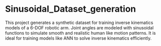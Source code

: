 # Sinusoidal_Dataset_generation
This project generates a synthetic dataset for training inverse kinematics models of a 6-DOF robotic arm. Joint angles are modeled with sinusoidal functions to simulate smooth and realistic human like motion patterns. It is ideal for training models like ANN to solve inverse kinematics efficiently.
